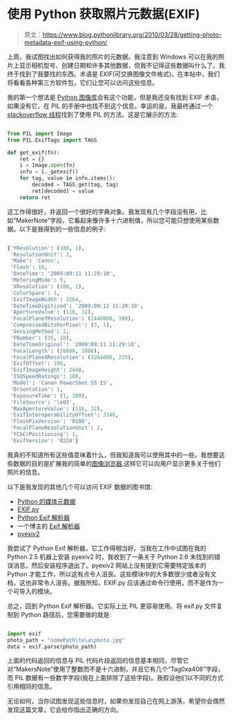 # 使用 Python 获取照片元数据(EXIF)

> 原文：<https://www.blog.pythonlibrary.org/2010/03/28/getting-photo-metadata-exif-using-python/>

上周，我试图找出如何获得我的照片的元数据。我注意到 Windows 可以在我的照片上显示相机型号、创建日期和许多其他数据，但我不记得这些数据叫什么了。我终于找到了我要找的东西。术语是 EXIF(可交换图像文件格式)。在本帖中，我们将看看各种第三方软件包，它们让您可以访问这些信息。

我的第一个想法是 [Python 图像库](http://www.pythonware.com/products/pil/)会有这个功能，但是我还没有找到 EXIF 术语，如果没有它，在 PIL 的手册中也找不到这个信息。幸运的是，我最终通过一个 [stackoverflow 线程](http://stackoverflow.com/questions/765396/exif-manipulation-library-for-python)找到了使用 PIL 的方法。这是它展示的方法:

```py

from PIL import Image
from PIL.ExifTags import TAGS

def get_exif(fn):
    ret = {}
    i = Image.open(fn)
    info = i._getexif()
    for tag, value in info.items():
        decoded = TAGS.get(tag, tag)
        ret[decoded] = value
    return ret

```

这工作得很好，并返回一个很好的字典对象。我发现有几个字段没有用，比如“MakerNote”字段，它看起来像许多十六进制值，所以您可能只想使用某些数据。以下是我得到的一些信息的例子:

```py

{'YResolution': (180, 1), 
 'ResolutionUnit': 2, 
 'Make': 'Canon', 
 'Flash': 16, 
 'DateTime': '2009:09:11 11:29:10', 
 'MeteringMode': 5, 
 'XResolution': (180, 1), 
 'ColorSpace': 1, 
 'ExifImageWidth': 3264, 
 'DateTimeDigitized': '2009:09:11 11:29:10', 
 'ApertureValue': (116, 32), 
 'FocalPlaneYResolution': (2448000, 169), 
 'CompressedBitsPerPixel': (3, 1), 
 'SensingMethod': 2, 
 'FNumber': (35, 10), 
 'DateTimeOriginal': '2009:09:11 11:29:10', 
 'FocalLength': (26000, 1000), 
 'FocalPlaneXResolution': (3264000, 225), 
 'ExifOffset': 196, 
 'ExifImageHeight': 2448, 
 'ISOSpeedRatings': 100, 
 'Model': 'Canon PowerShot S5 IS', 
 'Orientation': 1, 
 'ExposureTime': (1, 200), 
 'FileSource': '\x03', 
 'MaxApertureValue': (116, 32), 
 'ExifInteroperabilityOffset': 3346, 
 'FlashPixVersion': '0100', 
 'FocalPlaneResolutionUnit': 2, 
 'YCbCrPositioning': 1, 
 'ExifVersion': '0220'}

```

我真的不知道所有这些值意味着什么，但我知道我可以使用其中的一些。我想要这些数据的目的是扩展我的简单的[图像浏览器](https://www.blog.pythonlibrary.org/2010/03/26/creating-a-simple-photo-viewer-with-wxpython/),这样它可以向用户显示更多关于他们照片的信息。

以下是我发现的其他几个可以访问 EXIF 数据的图书馆:

*   [Python 的媒体元数据](http://sourceforge.net/projects/mmpython/files/)
*   [EXIF.py](http://sourceforge.net/projects/exif-py/)
*   [Python Exif 解析器](http://sourceforge.net/projects/pyexif/)
*   一个博主的 [Exif 解析器](http://fetidcascade.com/pyexif.html)
*   [pyexiv2](http://tilloy.net/dev/pyexiv2/)

我尝试了 Python Exif 解析器，它工作得相当好。当我在工作中试图在我的 Python 2.5 机器上安装 pyexiv2 时，我收到了一条关于 Python 2.6 未找到的错误消息，然后安装程序退出了。pyexiv2 网站上没有提到它需要特定版本的 Python 才能工作，所以这有点令人沮丧。这些模块中的大多数很少或者没有文档，这也非常令人沮丧。据我所知，EXIF.py 应该通过命令行使用，而不是作为一个可导入的模块。

总之，回到 Python Exif 解析器。它实际上比 PIL 更容易使用。将 exif.py 文件复制到 Python 路径后，您需要做的就是:

```py

import exif
photo_path = "somePath\to\a\photo.jpg"
data = exif.parse(photo_path)

```

上面的代码返回的信息与 PIL 代码片段返回的信息基本相同，尽管它对“MakersNote”使用了整数而不是十六进制，并且它有几个“Tag0xa406”字段，而 PIL 数据有一些数字字段(我在上面排除了这些字段)。我假设他们以不同的方式引用相同的信息。

无论如何，当你试图发现这些信息时，如果你发现自己在网上游荡，希望你会偶然发现这篇文章，它会给你指出正确的方向。